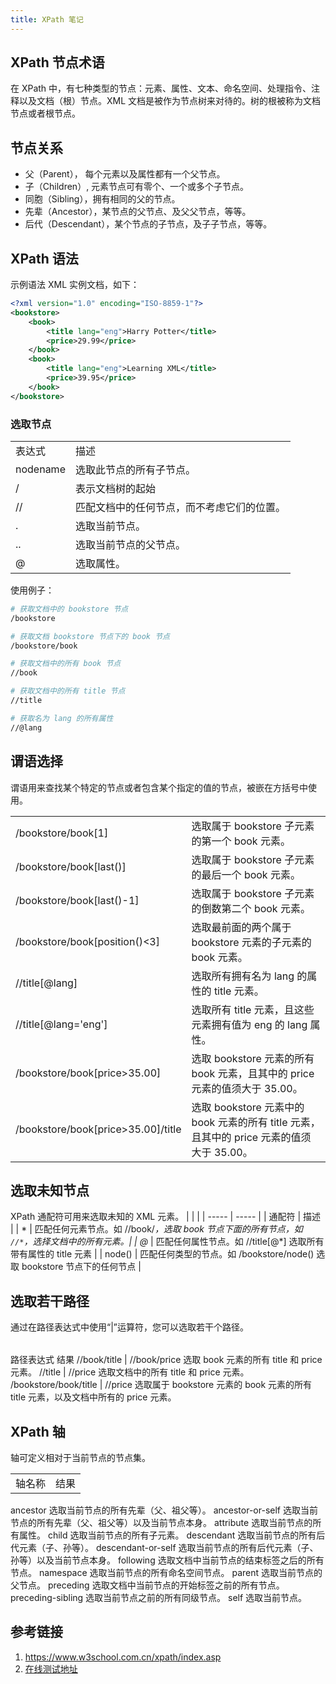 ```yaml
---
title: XPath 笔记
---
```


## XPath 节点术语
在 XPath 中，有七种类型的节点：元素、属性、文本、命名空间、处理指令、注释以及文档（根）节点。XML 文档是被作为节点树来对待的。树的根被称为文档节点或者根节点。

## 节点关系
- 父（Parent）， 每个元素以及属性都有一个父节点。
- 子（Children）, 元素节点可有零个、一个或多个子节点。
- 同胞（Sibling），拥有相同的父的节点。
- 先辈（Ancestor），某节点的父节点、及父父节点，等等。
- 后代（Descendant），某个节点的子节点，及子子节点，等等。

## XPath 语法
示例语法 XML 实例文档，如下：
```xml
<?xml version="1.0" encoding="ISO-8859-1"?>
<bookstore>
    <book>
        <title lang="eng">Harry Potter</title>
        <price>29.99</price>
    </book>
    <book>
        <title lang="eng">Learning XML</title>
        <price>39.95</price>
    </book>
</bookstore>
```
### 选取节点

|                  |                    |
| ---------------- | ------------------ | 
| 表达式	 |  描述 | 
| nodename	| 选取此节点的所有子节点。|
| /	        | 表示文档树的起始 |
| //	    | 匹配文档中的任何节点，而不考虑它们的位置。|
| .	        | 选取当前节点。|
| ..	    | 选取当前节点的父节点。|
| @	        | 选取属性。|

使用例子：
```bash
# 获取文档中的 bookstore 节点
/bookstore

# 获取文档 bookstore 节点下的 book 节点
/bookstore/book

# 获取文档中的所有 book 节点
//book

# 获取文档中的所有 title 节点 
//title

# 获取名为 lang 的所有属性
//@lang

```

## 谓语选择
谓语用来查找某个特定的节点或者包含某个指定的值的节点，被嵌在方括号中使用。

|       |       | 
| ----- | ------|
| /bookstore/book[1]	| 选取属于 bookstore 子元素的第一个 book 元素。|
| /bookstore/book[last()]	| 选取属于 bookstore 子元素的最后一个 book 元素。|
| /bookstore/book[last()-1]	| 选取属于 bookstore 子元素的倒数第二个 book 元素。|
| /bookstore/book[position()<3]	| 选取最前面的两个属于 bookstore 元素的子元素的 book 元素。|
| //title[@lang]	| 选取所有拥有名为 lang 的属性的 title 元素。|
| //title[@lang='eng']	| 选取所有 title 元素，且这些元素拥有值为 eng 的 lang 属性。|
| /bookstore/book[price>35.00]	| 选取 bookstore 元素的所有 book 元素，且其中的 price 元素的值须大于 35.00。|
| /bookstore/book[price>35.00]/title	| 选取 bookstore 元素中的 book 元素的所有 title 元素，且其中的 price 元素的值须大于 35.00。|


## 选取未知节点
XPath 通配符可用来选取未知的 XML 元素。
|   |   |
|  -----  | ----- |
| 通配符	| 描述 |
| *	 | 匹配任何元素节点。如 //book/*，选取 book 节点下面的所有节点，如 `//*`，选择文档中的所有元素。|
| @*	| 匹配任何属性节点。如 //title[@*] 选取所有带有属性的 title 元素 |
| node() |	匹配任何类型的节点。如 /bookstore/node() 选取 bookstore 节点下的任何节点 |


## 选取若干路径
通过在路径表达式中使用“|”运算符，您可以选取若干个路径。

|  |    |
|  --- | --- |
路径表达式	结果
//book/title | //book/price	选取 book 元素的所有 title 和 price 元素。
//title | //price	选取文档中的所有 title 和 price 元素。
/bookstore/book/title | //price	选取属于 bookstore 元素的 book 元素的所有 title 元素，以及文档中所有的 price 元素。

## XPath 轴
轴可定义相对于当前节点的节点集。

|   |   |
|  --- | --- |
| 轴名称	 | 结果 |
ancestor	选取当前节点的所有先辈（父、祖父等）。
ancestor-or-self	选取当前节点的所有先辈（父、祖父等）以及当前节点本身。
attribute	选取当前节点的所有属性。
child	选取当前节点的所有子元素。
descendant	选取当前节点的所有后代元素（子、孙等）。
descendant-or-self	选取当前节点的所有后代元素（子、孙等）以及当前节点本身。
following	选取文档中当前节点的结束标签之后的所有节点。
namespace	选取当前节点的所有命名空间节点。
parent	选取当前节点的父节点。
preceding	选取文档中当前节点的开始标签之前的所有节点。
preceding-sibling	选取当前节点之前的所有同级节点。
self	选取当前节点。




## 参考链接
1. https://www.w3school.com.cn/xpath/index.asp
2. [在线测试地址](https://extendsclass.com/xpath-tester.html#sample)